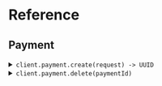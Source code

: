 # Reference
## Payment
<details><summary><code>client.payment.create(request) -> UUID</code></summary>
<dl>
<dd>

#### 🔌 Usage

<dl>
<dd>

<dl>
<dd>

```java
client.payment().create(
    CreatePaymentRequest
        .builder()
        .amount(1)
        .currency(Currency.USD)
        .build()
);
```
</dd>
</dl>
</dd>
</dl>

#### ⚙️ Parameters

<dl>
<dd>

<dl>
<dd>

**amount:** `Integer` 
    
</dd>
</dl>

<dl>
<dd>

**currency:** `Currency` 
    
</dd>
</dl>
</dd>
</dl>


</dd>
</dl>
</details>

<details><summary><code>client.payment.delete(paymentId)</code></summary>
<dl>
<dd>

#### 🔌 Usage

<dl>
<dd>

<dl>
<dd>

```java
client.payment().delete("paymentId");
```
</dd>
</dl>
</dd>
</dl>

#### ⚙️ Parameters

<dl>
<dd>

<dl>
<dd>

**paymentId:** `String` 
    
</dd>
</dl>
</dd>
</dl>


</dd>
</dl>
</details>
